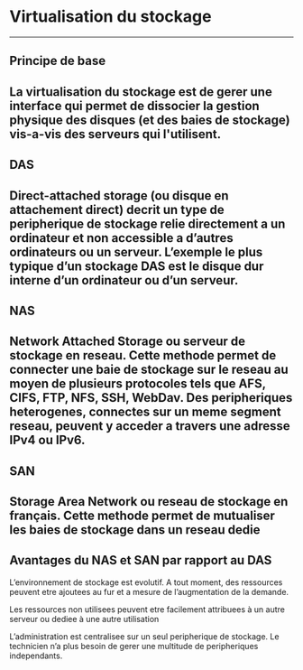 # Virtualisation du stockage
---

## Principe de base

La virtualisation du stockage est de gerer une interface qui permet de dissocier la gestion physique des disques (et des baies de stockage) vis-a-vis des serveurs qui l'utilisent.
---

## DAS

Direct-attached storage (ou disque en attachement direct) decrit un type de peripherique de stockage relie directement a un ordinateur et non accessible a d’autres ordinateurs ou un serveur. L’exemple le plus typique d’un stockage DAS est le disque dur interne d’un ordinateur ou d’un serveur.
--

## NAS

Network Attached Storage ou serveur de stockage en reseau. Cette methode permet de connecter une baie de stockage sur le reseau au moyen de plusieurs protocoles tels que AFS, CIFS, FTP, NFS, SSH, WebDav. Des peripheriques heterogenes, connectes sur un meme segment reseau, peuvent y acceder a travers une adresse IPv4 ou IPv6.
--

## SAN

Storage Area Network ou reseau de stockage en français. Cette methode permet de mutualiser les baies de stockage dans un reseau dedie
--

## Avantages du NAS et SAN par rapport au DAS

 L’environnement de stockage est evolutif. A tout moment, des ressources peuvent etre ajoutees au fur et a mesure de l’augmentation de la demande. 
 
 Les ressources non utilisees peuvent etre facilement attribuees à un autre serveur ou dediee à une autre utilisation 
 
 L’administration est centralisee sur un seul peripherique de stockage. Le technicien n’a plus besoin de gerer une multitude de peripheriques independants.
